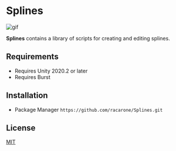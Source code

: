 Splines
====

![gif](https://media.giphy.com/media/YZPQDbNt3C8y5tY4Zd/giphy.gif)

**Splines** contains a library of scripts for creating and editing splines.

Requirements
-------

- Requires Unity 2020.2 or later
- Requires Burst

Installation
------------

- Package Manager `https://github.com/racarone/Splines.git`

License
-------

[MIT](LICENSE.md)
